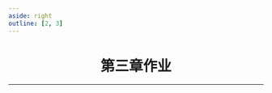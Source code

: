 ```yaml
---
aside: right
outline: [2, 3]
---
```


<h1 style="text-align: center; font-weight: bold;">第三章作业</h1>

---

